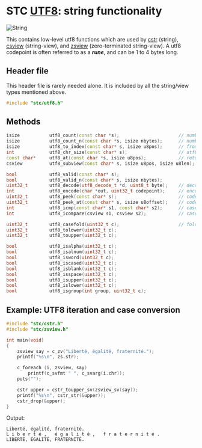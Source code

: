 # STC [UTF8](../include/stc/utf8.h): string functionality
![String](pics/string.jpg)

This contains low-level utf8 functions which are used by [cstr](cstr_api.md) (string), [csview](csview_api.md) (string-view), and [zsview](zsview_api.md) (zero-terminated string-view). A utf8 codepoint is often
referred to as a ***rune***, and can be 1 to 4 bytes long.

## Header file

This header file is rarely needed alone. It is included by all the string/view types mentioned above.

```c++
#include "stc/utf8.h"
```
## Methods
```c++
isize           utf8_count(const char *s);                      // number of utf8 runes in s
isize           utf8_count_n(const char *s, isize nbytes);      // number of utf8 runes within n bytes
isize           utf8_to_index(const char* s, isize u8pos);      // from utf8 pos to byte index
int             utf8_chr_size(const char* s);                   // utf8 character size: 1-4
const char*     utf8_at(const char *s, isize u8pos);            // return the char* at u8pos
csview          utf8_subview(const char* s, isize u8pos, isize u8len); // return a csview as the span

bool            utf8_valid(const char* s);
bool            utf8_valid_n(const char* s, isize nbytes);
uint32_t        utf8_decode(utf8_decode_t *d, uint8_t byte);    // decode next byte to utf8, returns state.
int             utf8_encode(char *out, uint32_t codepoint);     // encode unicode cp to out. returns nbytes.
uint32_t        utf8_peek(const char* s);                       // codepoint value at character pos s
uint32_t        utf8_peek_at(const char* s, isize u8offset);    // codepoint at utf8 offset (may be negative)
int             utf8_icmp(const char* s1, const char* s2);      // case-insensitive char* comparison
int             utf8_icompare(csview s1, csview s2);            // case-insensitive csview comparison

uint32_t        utf8_casefold(uint32_t c);                      // fold to a non-unique lowercase char.
uint32_t        utf8_tolower(uint32_t c);
uint32_t        utf8_toupper(uint32_t c);

bool            utf8_isalpha(uint32_t c);
bool            utf8_isalnum(uint32_t c);
bool            utf8_isword(uint32_t c);
bool            utf8_iscased(uint32_t c);
bool            utf8_isblank(uint32_t c);
bool            utf8_isspace(uint32_t c);
bool            utf8_isupper(uint32_t c);
bool            utf8_islower(uint32_t c);
bool            utf8_isgroup(int group, uint32_t c);
```

## Example: UTF8 iteration and case conversion
```c++
#include "stc/cstr.h"
#include "stc/zsview.h"

int main(void)
{
    zsview say = c_zv("Liberté, égalité, fraternité.");
    printf("%s\n", zs.str);

    c_foreach (i, zsview, say)
        printf(c_svfmt " ", c_svarg(i.chr));
    puts("");

    cstr upper = cstr_toupper_sv(zsview_sv(say));
    printf("%s\n", cstr_str(&upper));
    cstr_drop(&upper);
}
```
Output:
```
Liberté, égalité, fraternité.
L i b e r t é ,   é g a l i t é ,   f r a t e r n i t é .
LIBERTÉ, ÉGALITÉ, FRATERNITÉ.
```
